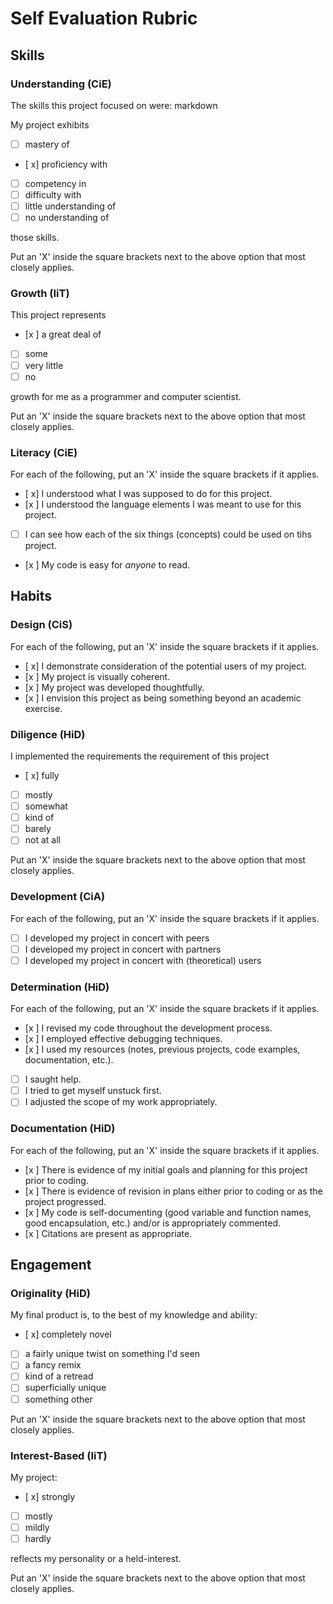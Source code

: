 Self Evaluation Rubric
======================

## Skills

### Understanding (CiE) 

The skills this project focused on were: markdown

My project exhibits

- [ ] mastery of
- [ x] proficiency with
- [ ] competency in
- [ ] difficulty with
- [ ] little understanding of
- [ ] no understanding of

those skills. 

Put an 'X' inside the square brackets next to the above option that most closely applies.

### Growth (IiT)

This project represents

- [x ] a great deal of
- [ ] some
- [ ] very little
- [ ] no

growth for me as a programmer and computer scientist. 

Put an 'X' inside the square brackets next to the above option that most closely applies.

### Literacy (CiE)

For each of the following, put an 'X' inside the square brackets if it applies.

- [ x] I understood what I was supposed to do for this project.
- [x ] I understood the language elements I was meant to use for this project. 
- [ ] I can see how each of the six things (concepts) could be used on tihs project.  
- [x ] My code is easy for *anyone* to read. 

## Habits

### Design (CiS)

For each of the following, put an 'X' inside the square brackets if it applies.

- [ x] I demonstrate consideration of the potential users of my project. 
- [x ] My project is visually coherent.
- [x ] My project was developed thoughtfully.
- [x ] I envision this project as being something beyond an academic exercise. 

### Diligence (HiD)

I implemented the requirements the requirement of this project 
- [ x] fully
- [ ] mostly
- [ ] somewhat
- [ ] kind of
- [ ] barely
- [ ] not at all

Put an 'X' inside the square brackets next to the above option that most closely applies.

### Development (CiA)

For each of the following, put an 'X' inside the square brackets if it applies. 
- [ ] I developed my project in concert with peers
- [ ] I developed my project in concert with partners
- [ ] I developed my project in concert with (theoretical) users

### Determination (HiD)

For each of the following, put an 'X' inside the square brackets if it applies.
- [x ] I revised my code throughout the development process. 
- [x ] I employed effective debugging techniques. 
- [x ] I used my resources (notes, previous projects, code examples, documentation, etc.). 
- [ ] I saught help. 
- [ ] I tried to get myself unstuck first.
- [ ] I adjusted the scope of my work appropriately.  

### Documentation (HiD)

For each of the following, put an 'X' inside the square brackets if it applies.
- [x ] There is evidence of my initial goals and planning for this project prior to coding. 
- [x ] There is evidence of revision in plans either prior to coding or as the project progressed.
- [x ] My code is self-documenting (good variable and function names, good encapsulation, etc.) and/or is appropriately commented.
- [x ] Citations are present as appropriate. 

## Engagement

### Originality (HiD)

My final product is, to the best of my knowledge and ability:
- [ x] completely novel
- [ ] a fairly unique twist on something I'd seen
- [ ] a fancy remix
- [ ] kind of a retread
- [ ] superficially unique
- [ ] something other 

Put an 'X' inside the square brackets next to the above option that most closely applies.

### Interest-Based (IiT)

My project: 
- [ x] strongly
- [ ] mostly
- [ ] mildly
- [ ] hardly

reflects my personality or a held-interest. 

Put an 'X' inside the square brackets next to the above option that most closely applies.
